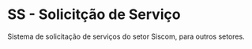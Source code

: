 # SS - Solicitção de Serviço

Sistema de solicitação de serviços do setor Siscom, para outros setores.
